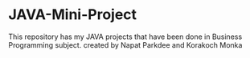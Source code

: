 # JAVA-Mini-Project
This repository has my JAVA projects that have been done in Business Programming subject.
created by Napat Parkdee and Korakoch Monka
